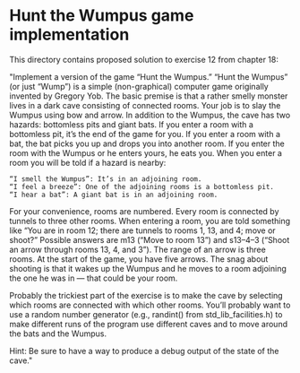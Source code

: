 # Hunt the Wumpus game implementation
This directory contains proposed solution to exercise 12 from chapter 18:

"Implement a version of the game “Hunt the Wumpus.”
“Hunt the Wumpus” (or just “Wump”) is a simple (non-graphical) computer game originally invented by Gregory Yob.
The basic premise is that a rather smelly monster lives in a dark cave consisting of connected rooms. Your job is
to slay the Wumpus using bow and arrow. In addition to the Wumpus, the cave has two hazards: bottomless pits and
giant bats. If you enter a room with a bottomless pit, it’s the end of the game for you. If you enter a room with
a bat, the bat picks you up and drops you into another room. If you enter the room with the Wumpus or he enters
yours, he eats you. When you enter a room you will be told if a hazard is nearby:

	“I smell the Wumpus”: It’s in an adjoining room.
	“I feel a breeze”: One of the adjoining rooms is a bottomless pit.
	“I hear a bat”: A giant bat is in an adjoining room.

For your convenience, rooms are numbered. Every room is connected by tunnels to three other rooms. When entering
a room, you are told something like “You are in room 12; there are tunnels to rooms 1, 13, and 4; move or shoot?”
Possible answers are m13 (“Move to room 13”) and s13–4–3 (“Shoot an arrow through rooms 13, 4, and 3”). The range
of an arrow is three rooms. At the start of the game, you have five arrows. The snag about shooting is that it
wakes up the Wumpus and he moves to a room adjoining the one he was in — that could be your room.

Probably the trickiest part of the exercise is to make the cave by selecting which rooms are connected with which
other rooms. You’ll probably want to use a random number generator (e.g., randint() from std_lib_facilities.h) to
make different runs of the program use different caves and to move around the bats and the Wumpus.

Hint: Be sure to have a way to produce a debug output of the state of the cave."